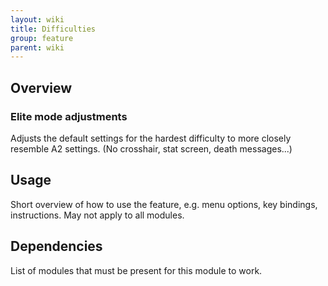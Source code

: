 ```yaml
---
layout: wiki
title: Difficulties
group: feature
parent: wiki
---
```


## Overview

### Elite mode adjustments
Adjusts the default settings for the hardest difficulty to more closely resemble A2 settings. (No crosshair, stat screen, death messages...)


## Usage

Short overview of how to use the feature, e.g. menu options, key bindings, 
instructions. May not apply to all modules.


## Dependencies

List of modules that must be present for this module to work.
